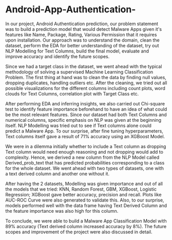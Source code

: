 # Android-App-Authentication-

In our project, Android Authentication prediction, our problem statement was to build a prediction model that would detect Malware Apps given it's features like Name, Package, Rating, Various Permission that it requires upon installation. Our approach was to understand the domain, clean the dataset, perform the EDA for better understanding of the dataset, try out NLP Modelling for Text Columns, build the final model, evaluate and improve accuracy and  identify the future scopes.

Since we had a target class in the dataset, we went ahead with the typical methodology of solving a supervised Machine Learning Classification Problem. The first thing at hand was to clean the data by finding null values, dropping duplicates, handling outliers etc. After the cleaning, we tried out all possible visualizations for the different columns including count plots, word clouds for Text Columns, correlation plot with Target Class etc. 

After performing EDA and inferring insights, we also carried out Chi-square test to identify feature importance beforehand to have an idea of what could be the most relevant features. Since our dataset had both Text Columns and numerical columns, specific emphasis on NLP was given at the beginning itself. NLP Modelling was tried out to see if Text columns alone could predict a Malware App. To our surprise, after fine tuning hyperparameters, Text columns itself gave a result of 71% accuracy using an XGBoost Model. 

We were in a dilemma initially whether to include a Text column as dropping Text column would need enough reasoning and not dropping would add to complexity. Hence, we derived a new column from the NLP Model called Derived_prob_text that has predicted probabilities corresponding to a class for the whole dataset. We went ahead with two types of datasets, one with a text derived column and another one without it.

After having the 2 datasets, Modelling was given importance and out of all the models that we tried: KNN, Random Forest, GBM, XGBoost, Logistic Regression; XGBoost gave better accuracy, precision and recall. Plots like AUC-ROC Curve were also generated to validate this. Also, to our surprise, models performed well with the data frame having Text Derived Column and the feature importance was also high for this column.

To conclude, we were able to build a Malware App Classification Model with 89% accuracy (Text derived column increased accuracy by 8%). The future scopes and improvement of the project were also discussed in detail.

